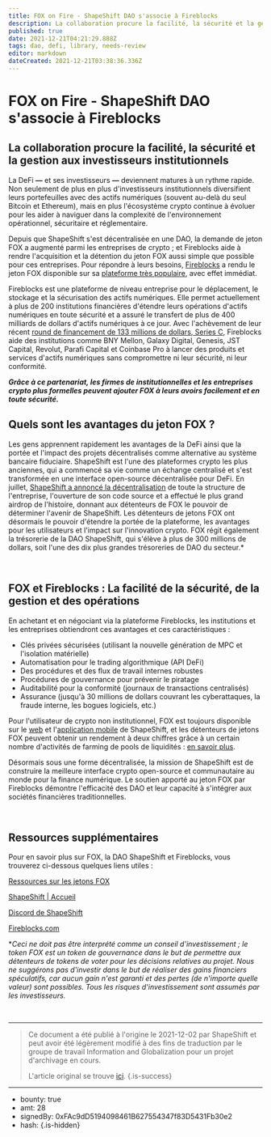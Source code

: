 ```yaml
---
title: FOX on Fire - ShapeShift DAO s'associe à Fireblocks
description: La collaboration procure la facilité, la sécurité et la gestion aux investisseurs institutionnels
published: true
date: 2021-12-21T04:21:29.888Z
tags: dao, defi, library, needs-review
editor: markdown
dateCreated: 2021-12-21T03:38:36.336Z
---
```


# FOX on Fire - ShapeShift DAO s'associe à Fireblocks

## **La collaboration procure la facilité, la sécurité et la gestion aux investisseurs institutionnels**<br/>

La DeFi **—** et ses investisseurs **—** deviennent matures à un rythme rapide. Non seulement de plus en plus d'investisseurs institutionnels diversifient leurs portefeuilles avec des actifs numériques (souvent au-delà du seul Bitcoin et Ethereum), mais en plus l'écosystème crypto continue à évoluer pour les aider à naviguer dans la complexité de l'environnement opérationnel, sécuritaire et réglementaire.<br/>

Depuis que ShapeShift s'est décentralisée en une DAO, la demande de jeton FOX a augmenté parmi les entreprises de crypto ; et Fireblocks aide à rendre l'acquisition et la détention du jeton FOX aussi simple que possible pour ces entreprises. Pour répondre à leurs besoins, [Fireblocks](https://www.fireblocks.com/) a rendu le jeton FOX disponible sur sa [plateforme très populaire](https://www.fireblocks.com/platforms/all-features-and-integrations/), avec effet immédiat.<br/>

Fireblocks est une plateforme de niveau entreprise pour le déplacement, le stockage et la sécurisation des actifs numériques. Elle permet actuellement à plus de 200 institutions financières d'étendre leurs opérations d'actifs numériques en toute sécurité et a assuré le transfert de plus de 400 milliards de dollars d'actifs numériques à ce jour. Avec l'achèvement de leur récent [round de financement de 133 millions de dollars, Series C](https://www.fireblocks.com/blog/133m-series-c-fireblocks-is-here-for-the-long-run/), Fireblocks aide des institutions comme BNY Mellon, Galaxy Digital, Genesis, JST Capital, Revolut, Parafi Capital et Coinbase Pro à lancer des produits et services d'actifs numériques sans compromettre ni leur sécurité, ni leur conformité.<br/>

***Grâce à ce partenariat, les firmes de institutionnelles et les entreprises crypto plus formelles peuvent ajouter FOX à leurs avoirs facilement et en toute sécurité.***<br/>

## **Quels sont les avantages du jeton FOX ?**

Les gens apprennent rapidement les avantages de la DeFi ainsi que la portée et l'impact des projets décentralisés comme alternative au système bancaire fiduciaire. ShapeShift est l'une des plateformes crypto les plus anciennes, qui a commencé sa vie comme un échange centralisé et s'est transformée en une interface open-source décentralisée pour DeFi. En juillet, [ShapeShift a annoncé la décentralisation](https://shapeshift.com/newsroom/shapeshift-to-decentralize-entire-company-largest-airdrop-in-history-shifts-governance-to-the-community) de toute la structure de l'entreprise, l'ouverture de son code source et a effectué le plus grand airdrop de l'histoire, donnant aux détenteurs de FOX le pouvoir de déterminer l'avenir de ShapeShift. Les détenteurs de jetons FOX ont désormais le pouvoir d'étendre la portée de la plateforme, les avantages pour les utilisateurs et l'impact sur l'innovation crypto. FOX régit également la trésorerie de la DAO ShapeShift, qui s'élève à plus de 300 millions de dollars, soit l'une des dix plus grandes trésoreries de DAO du secteur.*

<br/>

## **FOX et Fireblocks : La facilité de la sécurité, de la gestion et des opérations**

En achetant et en négociant via la plateforme Fireblocks, les institutions et les entreprises obtiendront ces avantages et ces caractéristiques :<br/>

* Clés privées sécurisées (utilisant la nouvelle génération de MPC et l'isolation matérielle)
* Automatisation pour le trading algorithmique (API DeFi)
* Des procédures et des flux de travail internes robustes
* Procédures de gouvernance pour prévenir le piratage
* Auditabilité pour la conformité (journaux de transactions centralisés)
* Assurance (jusqu'à 30 millions de dollars couvrant les cyberattaques, la fraude interne, les bogues logiciels, etc.)<br/>

Pour l'utilisateur de crypto non institutionnel, FOX est toujours disponible sur le [web](https://beta.shapeshift.com/) et l'[application mobile](http://shapeshift.com/download) de ShapeShift, et les détenteurs de jetons FOX peuvent obtenir un rendement à deux chiffres grâce à un certain nombre d'activités de farming de pools de liquidités : [en savoir plus](https://fox.shapeshift.com/fox-farming). 

Désormais sous une forme décentralisée, la mission de ShapeShift est de construire la meilleure interface crypto open-source et communautaire au monde pour la finance numérique. Le soutien apporté au jeton FOX par Fireblocks démontre l'efficacité des DAO et leur capacité à s'intégrer aux sociétés financières traditionnelles.<br/>

<br/>

## **Ressources supplémentaires**

Pour en savoir plus sur FOX, la DAO ShapeShift et Fireblocks, vous trouverez ci-dessous quelques liens utiles :

[Ressources sur les jetons FOX](https://shapeshift.com/fox/resources)

[ShapeShift | Accueil](https://shapeshift.com/)

[Discord de ShapeShift ](https://discord.com/invite/shapeshift)

[Fireblocks.com](https://www.fireblocks.com/)<br/>

**Ceci ne doit pas être interprété comme un conseil d'investissement ; le token FOX est un token de gouvernance dans le but de permettre aux détenteurs de tokens de voter pour les décisions relatives au projet. Nous ne suggérons pas d'investir dans le but de réaliser des gains financiers spéculatifs, car aucun gain n'est garanti et des pertes (de n'importe quelle valeur) sont possibles. Tous les risques d'investissement sont assumés par les investisseurs.*

 <br/>

---

> Ce document a été publié à l'origine le 2021-12-02 par ShapeShift et peut avoir été légèrement modifié à des fins de traduction par le groupe de travail Information and Globalization pour un projet d'archivage en cours.
>
> L'article original se trouve [ici](https://shapeshift.com/library/fox-on-fire-shapeshift-dao-partners-with-fireblocks).
{.is-success}

---

- bounty: true
- amt: 28
- signedBy: 0xFAc9dD5194098461B627554347f83D5431Fb30e2
- hash: 
{.is-hidden}